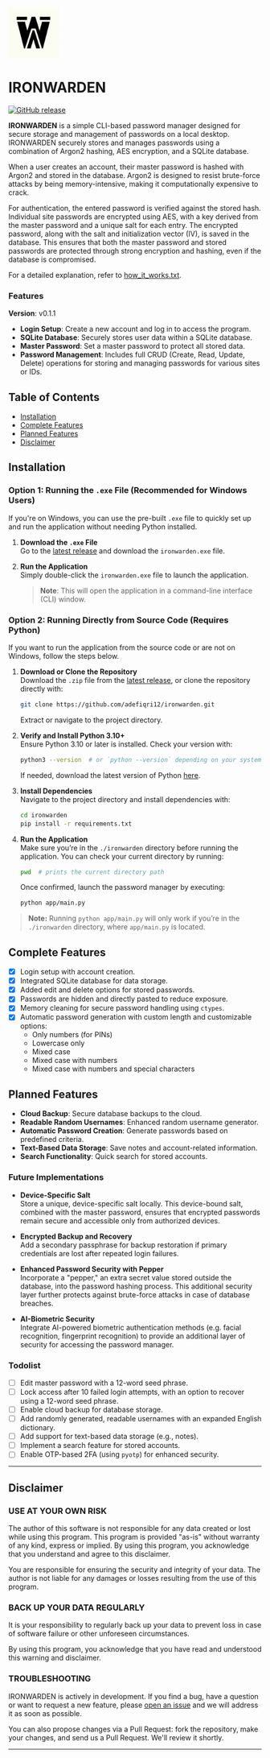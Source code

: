 <img src="./ironwarden.png" alt="Ironwarden icon" width="100" height="100">

# IRONWARDEN
[![GitHub release](https://img.shields.io/badge/release-0.1.1-yellow.svg)](https://github.com/adefiqri12/ironwarden/releases/latest)

**IRONWARDEN** is a simple CLI-based password manager designed for secure storage and management of passwords on a local desktop. IRONWARDEN securely stores and manages passwords using a combination of Argon2 hashing, AES encryption, and a SQLite database.

When a user creates an account, their master password is hashed with Argon2 and stored in the database. Argon2 is designed to resist brute-force attacks by being memory-intensive, making it computationally expensive to crack.

For authentication, the entered password is verified against the stored hash. Individual site passwords are encrypted using AES, with a key derived from the master password and a unique salt for each entry. The encrypted password, along with the salt and initialization vector (IV), is saved in the database. This ensures that both the master password and stored passwords are protected through strong encryption and hashing, even if the database is compromised.

For a detailed explanation, refer to [how_it_works.txt](how_it_works.txt).

### Features
**Version**: v0.1.1 

- **Login Setup**: Create a new account and log in to access the program.
- **SQLite Database**: Securely stores user data within a SQLite database.
- **Master Password**: Set a master password to protect all stored data.
- **Password Management**: Includes full CRUD (Create, Read, Update, Delete) operations for storing and managing passwords for various sites or IDs.

## Table of Contents

- [Installation](#installation)
- [Complete Features](#completed-features)
- [Planned Features](#planned-features)
- [Disclaimer](#disclaimer)

## Installation

### Option 1: Running the `.exe` File (Recommended for Windows Users)

If you're on Windows, you can use the pre-built `.exe` file to quickly set up and run the application without needing Python installed.

1. **Download the `.exe` File**  
   Go to the [latest release](https://github.com/adefiqri12/ironwarden/releases/latest) and download the `ironwarden.exe` file.

2. **Run the Application**  
   Simply double-click the `ironwarden.exe` file to launch the application.  
   > **Note**: This will open the application in a command-line interface (CLI) window.

### Option 2: Running Directly from Source Code (Requires Python)

If you want to run the application from the source code or are not on Windows, follow the steps below.

1. **Download or Clone the Repository**  
   Download the `.zip` file from the [latest release](https://github.com/adefiqri12/ironwarden/releases/latest), or clone the repository directly with:
   ```bash
   git clone https://github.com/adefiqri12/ironwarden.git
   ```
   Extract or navigate to the project directory.

2. **Verify and Install Python 3.10+**  
   Ensure Python 3.10 or later is installed. Check your version with:
   ```bash
   python3 --version  # or `python --version` depending on your system
   ```
   If needed, download the latest version of Python [here](https://www.python.org/downloads/).

3. **Install Dependencies**  
   Navigate to the project directory and install dependencies with:
   ```bash
   cd ironwarden
   pip install -r requirements.txt
   ```

4. **Run the Application**  
   Make sure you’re in the `./ironwarden` directory before running the application. You can check your current directory by running:
   ```bash
   pwd  # prints the current directory path
   ```
   Once confirmed, launch the password manager by executing:
   ```bash
   python app/main.py
   ```

> **Note:** Running `python app/main.py` will only work if you’re in the `./ironwarden` directory, where `app/main.py` is located.

## Complete Features

- [x] Login setup with account creation.
- [x] Integrated SQLite database for data storage.
- [x] Added edit and delete options for stored passwords.
- [x] Passwords are hidden and directly pasted to reduce exposure.
- [x] Memory cleaning for secure password handling using `ctypes`.
- [x] Automatic password generation with custom length and customizable options:
    - Only numbers (for PINs)
    - Lowercase only
    - Mixed case
    - Mixed case with numbers
    - Mixed case with numbers and special characters

## Planned Features

- **Cloud Backup**: Secure database backups to the cloud.
- **Readable Random Usernames**: Enhanced random username generator.
- **Automatic Password Creation**: Generate passwords based on predefined criteria.
- **Text-Based Data Storage**: Save notes and account-related information.
- **Search Functionality**: Quick search for stored accounts.

### Future Implementations

- **Device-Specific Salt**  
   Store a unique, device-specific salt locally. This device-bound salt, combined with the master password, ensures that encrypted passwords remain secure and accessible only from authorized devices.

- **Encrypted Backup and Recovery**  
   Add a secondary passphrase for backup restoration if primary credentials are lost after repeated login failures.

- **Enhanced Password Security with Pepper**  
   Incorporate a "pepper," an extra secret value stored outside the database, into the password hashing process. This additional security layer further protects against brute-force attacks in case of database breaches.

- **AI-Biometric Security**  
   Integrate AI-powered biometric authentication methods (e.g. facial recognition, fingerprint recognition) to provide an additional layer of security for accessing the password manager.

### Todolist

- [ ] Edit master password with a 12-word seed phrase.
- [ ] Lock access after 10 failed login attempts, with an option to recover using a 12-word seed phrase.
- [ ] Enable cloud backup for database storage.
- [ ] Add randomly generated, readable usernames with an expanded English dictionary.
- [ ] Add support for text-based data storage (e.g., notes).
- [ ] Implement a search feature for stored accounts.
- [ ] Enable OTP-based 2FA (using `pyotp`) for enhanced security.

---

## Disclaimer

### USE AT YOUR OWN RISK

The author of this software is not responsible for any data created or lost while using this program. This program is provided "as-is" without warranty of any kind, express or implied. By using this program, you acknowledge that you understand and agree to this disclaimer.

You are responsible for ensuring the security and integrity of your data. The author is not liable for any damages or losses resulting from the use of this program.

### BACK UP YOUR DATA REGULARLY

It is your responsibility to regularly back up your data to prevent loss in case of software failure or other unforeseen circumstances.

By using this program, you acknowledge that you have read and understood this warning and disclaimer.

### TROUBLESHOOTING

IRONWARDEN is actively in development. If you find a bug, have a question or want to request a new feature, please [open an issue](https://github.com/adefiqri12/ironwarden/issues) and we will address it as soon as possible. 

You can also propose changes via a Pull Request: fork the repository, make your changes, and send us a Pull Request. We'll review it shortly. 

---